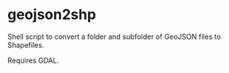 # geojson2shp
Shell script to convert a folder and subfolder of GeoJSON files to Shapefiles.

Requires GDAL.
